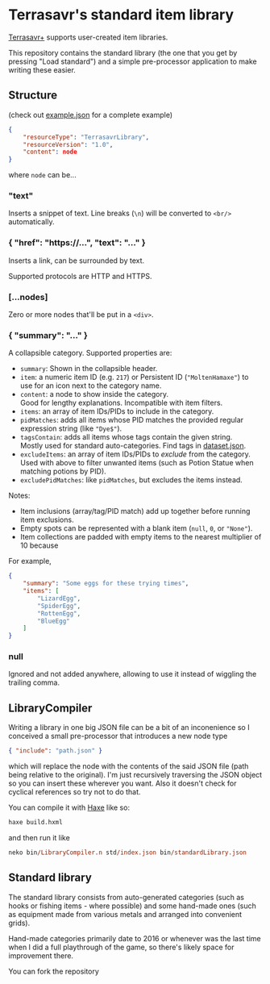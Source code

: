 # Terrasavr's standard item library

[Terrasavr+](https://yal.cc/r/terrasavr/plus/) supports user-created item libraries.

This repository contains the standard library
(the one that you get by pressing "Load standard")
and a simple pre-processor application to make writing these easier.

## Structure

(check out [example.json](example.json) for a complete example)

```json
{
	"resourceType": "TerrasavrLibrary",
	"resourceVersion": "1.0",
	"content": node
}
```
where `node` can be...

### "text"

Inserts a snippet of text. Line breaks (`\n`) will be converted to `<br/>` automatically.

### { "href": "https://...", "text": "..." }

Inserts a link, can be surrounded by text.

Supported protocols are HTTP and HTTPS.

### \[...nodes]

Zero or more nodes that'll be put in a `<div>`.

### { "summary": "..." }

A collapsible category. Supported properties are:

- `summary`: Shown in the collapsible header.
- `item`: a numeric item ID (e.g. `217`) or Persistent ID (`"MoltenHamaxe"`) to use for an icon next to the category name.
- `content`: a node to show inside the category.  
  Good for lengthy explanations. Incompatible with item filters.
- `items`: an array of item IDs/PIDs to include in the category.
- `pidMatches`: adds all items whose PID matches the provided regular expression string (like `"Dye$"`).
- `tagsContain`: adds all items whose tags contain the given string.  
  Mostly used for standard auto-categories. Find tags in [dataset.json](https://yal.cc/r/terrasavr/beta/data/dataset.json).
- `excludeItems`: an array of item IDs/PIDs to _exclude_ from the category.  
  Used with above to filter unwanted items (such as Potion Statue when matching potions by PID).
- `excludePidMatches`: like `pidMatches`, but excludes the items instead.

Notes: 

- Item inclusions (array/tag/PID match) add up together before running item exclusions.
- Empty spots can be represented with a blank item (`null`, `0`, or `"None"`).
- Item collections are padded with empty items to the nearest multiplier of 10 because

For example,
```json
{
	"summary": "Some eggs for these trying times",
	"items": [
		"LizardEgg",
		"SpiderEgg",
		"RottenEgg",
		"BlueEgg"
	]
}
```

### null
Ignored and not added anywhere, allowing to use it instead of wiggling the trailing comma.

## LibraryCompiler

Writing a library in one big JSON file can be a bit of an inconenience so I conceived a small pre-processor that introduces a new node type
```json
{ "include": "path.json" }
```
which will replace the node with the contents of the said JSON file (path being relative to the original). I'm just recursively traversing the JSON object so you can insert these wherever you want. Also it doesn't check for cyclical references so try not to do that.

You can compile it with [Haxe](https://haxe.org) like so:
```ps
haxe build.hxml
```
and then run it like
```ps
neko bin/LibraryCompiler.n std/index.json bin/standardLibrary.json
```

## Standard library

The standard library consists from auto-generated categories (such as hooks or fishing items - where possible) and some hand-made ones (such as equipment made from various metals and arranged into convenient grids).

Hand-made categories primarily date to 2016 or whenever was the last time when I did a full playthrough of the game, so there's likely space for improvement there.

You can fork the repository